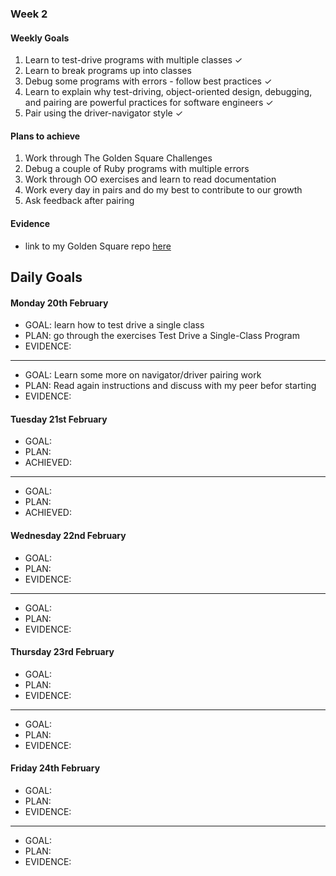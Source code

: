 ### Week 2

#### Weekly Goals

1. Learn to test-drive programs with multiple classes ✓
2. Learn to break programs up into classes
3. Debug some programs with errors - follow best practices ✓
3. Learn to explain why test-driving, object-oriented design, debugging, and pairing are powerful practices for software engineers ✓
4. Pair using the driver-navigator style ✓

#### Plans to achieve
1. Work through The Golden Square Challenges 
2. Debug a couple of Ruby programs with multiple errors
3. Work through OO exercises and learn to read documentation
4. Work every day in pairs and do my best to contribute to our growth
5. Ask feedback after pairing

#### Evidence
- link to my Golden Square repo [here](https://github.com/ValeSer/golden-square)

## Daily Goals

#### Monday 20th February
- GOAL: learn how to test drive a single class
- PLAN: go through the exercises Test Drive a Single-Class Program
- EVIDENCE: 

-----
- GOAL: Learn some more on navigator/driver pairing work
- PLAN: Read again instructions and discuss with my peer befor starting
- EVIDENCE: 

#### Tuesday 21st February
- GOAL: 
- PLAN: 
- ACHIEVED: 
-----
- GOAL: 
- PLAN: 
- ACHIEVED: 

#### Wednesday 22nd February
- GOAL: 
- PLAN: 
- EVIDENCE: 

-----
- GOAL: 
- PLAN: 
- EVIDENCE: 

#### Thursday 23rd February
- GOAL: 
- PLAN: 
- EVIDENCE: 

-----
- GOAL: 
- PLAN: 
- EVIDENCE: 

#### Friday 24th February
- GOAL: 
- PLAN: 
- EVIDENCE: 

-----
- GOAL: 
- PLAN: 
- EVIDENCE: 